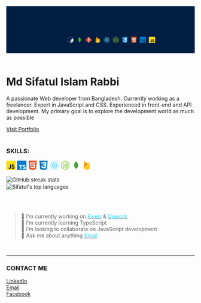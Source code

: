 <img src='./images/background.jpg' alt=''/>
<br/>
<br/>

# Md Sifatul Islam Rabbi

A passionate Web developer from Bangladesh. Currently working as a freelancer. Expert in JavaScript and CSS. Experienced in front-end and API development. My primary goal is to explore the development world as much as possible

<a href="https://temujins.github.io">Visit Portfolio</a>
<br/>
<br/>

### SKILLS:

<code><img src='./icons/javascript.svg' alt='javascript' height='25'></code>
<code><img src='./icons/typescript.svg' alt='typescript' height='25'></code>
<code><img src='./icons/html.svg' alt='html' height='25'></code>
<code><img src='./icons/css.svg' alt='css' height='25'></code>
<code><img src='./icons/react.svg' alt='react' height='25'></code>
<code><img src='./icons/nodejs.svg' alt='nodejs' height='25'></code>
<code><img src='./icons/mongodb.svg' alt='mongodb' height='25'></code>
<code><img src='./icons/firebase.svg' alt='firebase' height='25'></code>

![GitHub streak stats](https://github-readme-streak-stats.herokuapp.com/?user=temujins&theme=tokyonight)  
<img align="center" src="https://github-readme-stats.vercel.app/api/top-langs/?username=temujins&layout=compact&theme=tokyonight" alt="Sifatul's top languages"/>

<br/><br/>

> 🔭 I’m currently working on [<span style="color: #20D9FF">Fiverr</span>](https://www.fiverr.com/sifatul20) & [<span style="color: #20D9FF">Upwork</span>](https://www.upwork.com/freelancers/~01a4811642864f0e7c)  
> 🌱 I’m currently learning TypeScript  
> 👯 I’m looking to collaborate on JavaScript development  
> 💬 Ask me about anything [<span style="color: #20D9FF">Email</span>](mailto:mdsifatulislam.rabbi@gmail.com)

<br/>

---

### CONTACT ME

[LinkedIn](https://linkedin/in/temujins)  
[Email](mailto:mdsifatulislam.rabbi@gmail.com)  
[Facebook](https://facebook.com/ttemujinRabbi)
